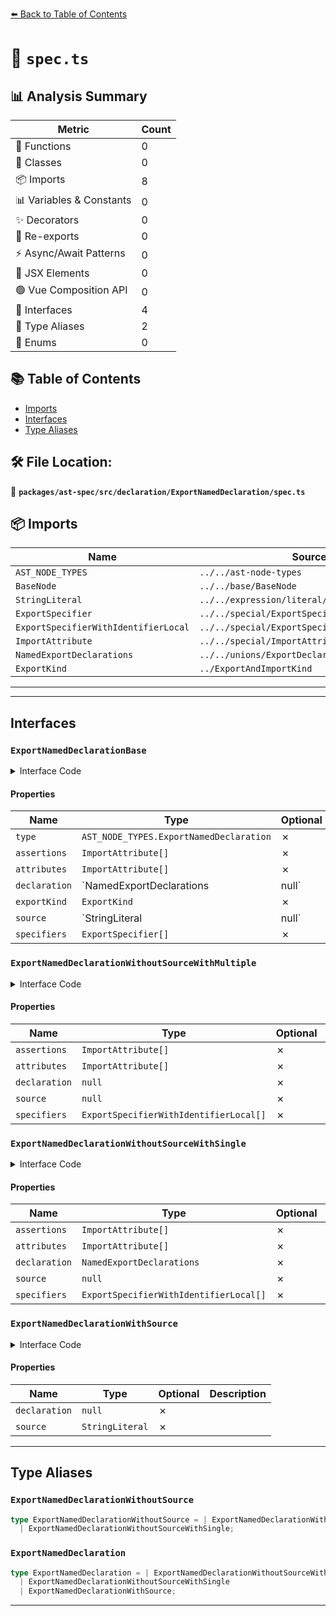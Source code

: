 [⬅️ Back to Table of Contents](../../../../../index.md)

# 📄 `spec.ts`

## 📊 Analysis Summary

| Metric | Count |
|--------|-------|
| 🔧 Functions | 0 |
| 🧱 Classes | 0 |
| 📦 Imports | 8 |
| 📊 Variables & Constants | 0 |
| ✨ Decorators | 0 |
| 🔄 Re-exports | 0 |
| ⚡ Async/Await Patterns | 0 |
| 💠 JSX Elements | 0 |
| 🟢 Vue Composition API | 0 |
| 📐 Interfaces | 4 |
| 📑 Type Aliases | 2 |
| 🎯 Enums | 0 |

## 📚 Table of Contents

- [Imports](#imports)
- [Interfaces](#interfaces)
- [Type Aliases](#type-aliases)

## 🛠️ File Location:
📂 **`packages/ast-spec/src/declaration/ExportNamedDeclaration/spec.ts`**

## 📦 Imports

| Name | Source |
|------|--------|
| `AST_NODE_TYPES` | `../../ast-node-types` |
| `BaseNode` | `../../base/BaseNode` |
| `StringLiteral` | `../../expression/literal/StringLiteral/spec` |
| `ExportSpecifier` | `../../special/ExportSpecifier/spec` |
| `ExportSpecifierWithIdentifierLocal` | `../../special/ExportSpecifier/spec` |
| `ImportAttribute` | `../../special/ImportAttribute/spec` |
| `NamedExportDeclarations` | `../../unions/ExportDeclaration` |
| `ExportKind` | `../ExportAndImportKind` |


---


---

## Interfaces

### `ExportNamedDeclarationBase`

<details><summary>Interface Code</summary>

```ts
interface ExportNamedDeclarationBase extends BaseNode {
  type: AST_NODE_TYPES.ExportNamedDeclaration;
  /**
   * The assertions declared for the export.
   * @example
   * ```ts
   * export { foo } from 'mod' assert \{ type: 'json' \};
   * ```
   * This will be an empty array if `source` is `null`
   * @deprecated Replaced with {@link `attributes`}.
   */
  assertions: ImportAttribute[];
  /**
   * The attributes declared for the export.
   * @example
   * ```ts
   * export { foo } from 'mod' with \{ type: 'json' \};
   * ```
   * This will be an empty array if `source` is `null`
   */
  attributes: ImportAttribute[];
  /**
   * The exported declaration.
   * @example
   * ```ts
   * export const x = 1;
   * ```
   * This will be `null` if `source` is not `null`, or if there are `specifiers`
   */
  declaration: NamedExportDeclarations | null;
  /**
   * The kind of the export.
   */
  exportKind: ExportKind;
  /**
   * The source module being exported from.
   */
  source: StringLiteral | null;
  /**
   * The specifiers being exported.
   * @example
   * ```ts
   * export { a, b };
   * ```
   * This will be an empty array if `declaration` is not `null`
   */
  specifiers: ExportSpecifier[];
}
```
</details>

#### Properties

| Name | Type | Optional | Description |
|------|------|----------|-------------|
| `type` | `AST_NODE_TYPES.ExportNamedDeclaration` | ✗ |  |
| `assertions` | `ImportAttribute[]` | ✗ |  |
| `attributes` | `ImportAttribute[]` | ✗ |  |
| `declaration` | `NamedExportDeclarations | null` | ✗ |  |
| `exportKind` | `ExportKind` | ✗ |  |
| `source` | `StringLiteral | null` | ✗ |  |
| `specifiers` | `ExportSpecifier[]` | ✗ |  |

### `ExportNamedDeclarationWithoutSourceWithMultiple`

<details><summary>Interface Code</summary>

```ts
export interface ExportNamedDeclarationWithoutSourceWithMultiple
  extends ExportNamedDeclarationBase {
  /**
   * This will always be an empty array.
   * @deprecated Replaced with {@link `attributes`}.
   */
  assertions: ImportAttribute[];
  /**
   * This will always be an empty array.
   */
  attributes: ImportAttribute[];
  declaration: null;
  source: null;
  // Cannot have literal local without a source
  specifiers: ExportSpecifierWithIdentifierLocal[];
}
```
</details>

#### Properties

| Name | Type | Optional | Description |
|------|------|----------|-------------|
| `assertions` | `ImportAttribute[]` | ✗ |  |
| `attributes` | `ImportAttribute[]` | ✗ |  |
| `declaration` | `null` | ✗ |  |
| `source` | `null` | ✗ |  |
| `specifiers` | `ExportSpecifierWithIdentifierLocal[]` | ✗ |  |

### `ExportNamedDeclarationWithoutSourceWithSingle`

<details><summary>Interface Code</summary>

```ts
export interface ExportNamedDeclarationWithoutSourceWithSingle
  extends ExportNamedDeclarationBase {
  /**
   * This will always be an empty array.
   * @deprecated Replaced with {@link `attributes`}.
   */
  assertions: ImportAttribute[];
  /**
   * This will always be an empty array.
   */
  attributes: ImportAttribute[];
  declaration: NamedExportDeclarations;
  source: null;
  /**
   * This will always be an empty array.
   */
  specifiers: ExportSpecifierWithIdentifierLocal[];
}
```
</details>

#### Properties

| Name | Type | Optional | Description |
|------|------|----------|-------------|
| `assertions` | `ImportAttribute[]` | ✗ |  |
| `attributes` | `ImportAttribute[]` | ✗ |  |
| `declaration` | `NamedExportDeclarations` | ✗ |  |
| `source` | `null` | ✗ |  |
| `specifiers` | `ExportSpecifierWithIdentifierLocal[]` | ✗ |  |

### `ExportNamedDeclarationWithSource`

<details><summary>Interface Code</summary>

```ts
export interface ExportNamedDeclarationWithSource
  extends ExportNamedDeclarationBase {
  declaration: null;
  source: StringLiteral;
}
```
</details>

#### Properties

| Name | Type | Optional | Description |
|------|------|----------|-------------|
| `declaration` | `null` | ✗ |  |
| `source` | `StringLiteral` | ✗ |  |


---

## Type Aliases

### `ExportNamedDeclarationWithoutSource`

```ts
type ExportNamedDeclarationWithoutSource = | ExportNamedDeclarationWithoutSourceWithMultiple
  | ExportNamedDeclarationWithoutSourceWithSingle;
```

### `ExportNamedDeclaration`

```ts
type ExportNamedDeclaration = | ExportNamedDeclarationWithoutSourceWithMultiple
  | ExportNamedDeclarationWithoutSourceWithSingle
  | ExportNamedDeclarationWithSource;
```


---